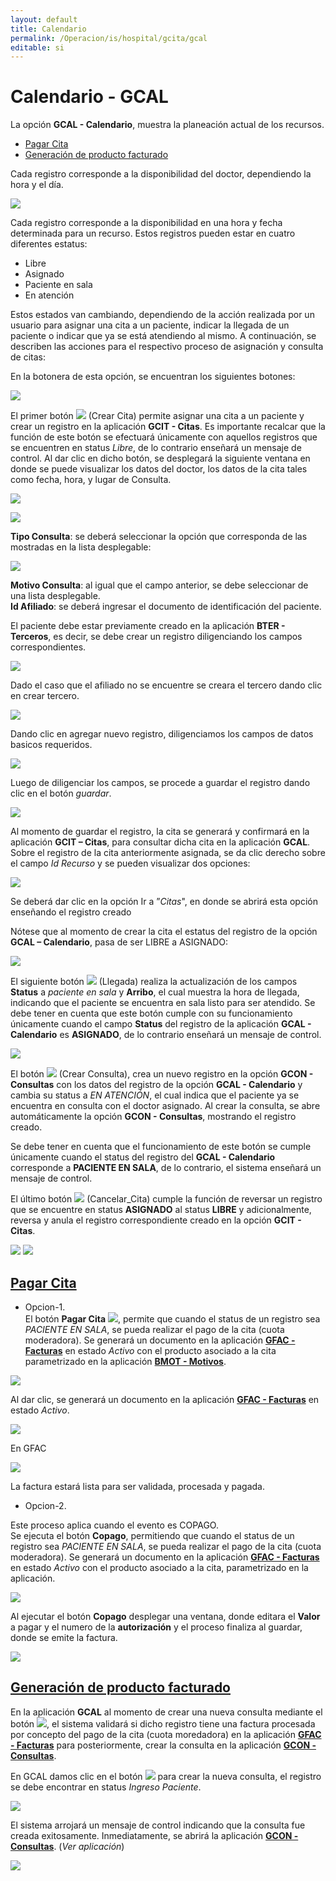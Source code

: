 ```yaml
---
layout: default
title: Calendario
permalink: /Operacion/is/hospital/gcita/gcal
editable: si
---
```


# Calendario - GCAL

La opción **GCAL - Calendario**, muestra la planeación actual de los recursos. 


* [Pagar Cita](http://docs.oasiscom.com/Operacion/is/hospital/gcita/gcal#pagar-cita)
* [Generación de producto facturado](http://docs.oasiscom.com/Operacion/is/hospital/gcita/gcal#generación-de-producto-facturado)


Cada registro corresponde a la disponibilidad del doctor, dependiendo la hora y el día. 

![](gcal1.png)


Cada registro corresponde a la disponibilidad en una hora y fecha determinada para un recurso. Estos registros pueden estar en cuatro diferentes estatus:  

* Libre  
* Asignado  
* Paciente en sala  
* En atención  

Estos estados van cambiando, dependiendo de la acción realizada por un usuario para asignar una cita a un paciente, indicar la llegada de un paciente o indicar que ya se está atendiendo al mismo. A continuación, se describen las acciones para el respectivo proceso de asignación y consulta de citas:  

En la botonera de esta opción, se encuentran los siguientes botones:  


![](gcal2.png)


El primer botón ![](gcal3.png) (Crear Cita) permite asignar una cita a un paciente y crear un registro en la aplicación **GCIT - Citas**. Es importante recalcar que la función de este botón se efectuará únicamente con aquellos registros que se encuentren en status _Libre_, de lo contrario enseñará un mensaje de control. Al dar clic en dicho botón, se desplegará la siguiente ventana en donde se puede visualizar los datos del doctor, los datos de la cita tales como fecha, hora, y lugar de Consulta.  


![](gcal4.png)


![](gcal5.png)


**Tipo Consulta**: se deberá seleccionar la opción que corresponda de las mostradas en la lista desplegable:  


![](gcal6.png)


**Motivo Consulta**: al igual que el campo anterior, se debe seleccionar de una lista desplegable.  
**Id Afiliado**: se deberá ingresar el documento de identificación del paciente.  

El paciente debe estar previamente creado en la aplicación **BTER - Terceros**, es decir, se debe crear un registro diligenciando los campos correspondientes. 

![](gl1.png)

Dado el caso que el afiliado no se encuentre se creara el tercero dando clic en crear tercero.

![](gl2.png)

Dando clic en agregar nuevo registro, diligenciamos los campos de datos basicos requeridos. 

![](gl3.png)

Luego de diligenciar los campos, se procede a guardar el registro dando clic en el botón _guardar_.  


![](gcal7.png)


Al momento de guardar el registro, la cita se generará y confirmará en la aplicación **GCIT – Citas**, para consultar dicha cita en la aplicación **GCAL**. Sobre el registro de la cita anteriormente asignada, se da clic derecho sobre el campo _Id Recurso_ y se pueden visualizar dos opciones:  

![](gcal8.png)


Se deberá dar clic en la opción Ir a ”_Citas_", en donde se abrirá esta opción enseñando el registro creado  

Nótese que al momento de crear la cita el estatus del registro de la opción **GCAL – Calendario**, pasa de ser LIBRE a ASIGNADO:  


![](gcal9.png)


El siguiente botón ![](gcal10.png)  (Llegada) realiza la actualización de los campos **Status** a _paciente en sala_ y **Arribo**, el cual muestra la hora de llegada, indicando que el paciente se encuentra en sala listo para ser atendido. Se debe tener en cuenta que este botón cumple con su funcionamiento únicamente cuando el campo **Status** del registro de la aplicación **GCAL - Calendario** es **ASIGNADO**, de lo contrario enseñará un mensaje de control.  


![](gcal11.png)


El botón ![](gcal12.png) (Crear Consulta), crea un nuevo registro en la opción **GCON - Consultas** con los datos del registro de la opción **GCAL - Calendario** y cambia su status a _EN ATENCIÓN_, el cual indica que el paciente ya se encuentra en consulta con el doctor asignado. Al crear la consulta, se abre automáticamente la opción **GCON - Consultas**, mostrando el registro creado.  

Se debe tener en cuenta que el funcionamiento de este botón se cumple únicamente cuando el status del registro del **GCAL - Calendario** corresponde a **PACIENTE EN SALA**, de lo contrario, el sistema enseñará un mensaje de control.  

El último botón ![](gcal13.png) (Cancelar_Cita) cumple la función de reversar un registro que se encuentre en status **ASIGNADO** al status **LIBRE** y adicionalmente, reversa y anula el registro correspondiente creado en la opción **GCIT - Citas**.


![](gcal14.png)     ![](gcal15.png)


## [Pagar Cita](http://docs.oasiscom.com/Operacion/is/hospital/gcita/gcal#pagar-cita)
* Opcion-1.  
El botón **Pagar Cita** ![](gcal18.png), permite que cuando el status de un registro sea _PACIENTE EN SALA_, se pueda realizar el pago de la cita (cuota moderadora). Se generará un documento en la aplicación [**GFAC - Facturas**](http://docs.oasiscom.com/Operacion/is/hospital/gfacturacion/gfac) en estado _Activo_ con el producto asociado a la cita parametrizado en la aplicación [**BMOT - Motivos**](http://docs.oasiscom.com/Operacion/common/bsistema/bmot).  


![](gcal19.png)

Al dar clic, se generará un documento en la aplicación [**GFAC - Facturas**](http://docs.oasiscom.com/Operacion/is/hospital/gfacturacion/gfac) en estado _Activo_.  

![](gcal20.png)

En GFAC

![](gfac21.png)

La factura estará lista para ser validada, procesada y pagada.  

* Opcion-2.  

Este proceso aplica cuando el evento es COPAGO.  
Se ejecuta el botón **Copago**, permitiendo que cuando el status de un registro sea _PACIENTE EN SALA_, se pueda realizar el pago de la cita (cuota moderadora). Se generará un documento en la aplicación [**GFAC - Facturas**](http://docs.oasiscom.com/Operacion/is/hospital/gfacturacion/gfac) en estado _Activo_ con el producto asociado a la cita, parametrizado en la aplicación.  

![](gcal27.png)

Al ejecutar el botón **Copago** desplegar una ventana, donde editara el **Valor** a pagar y el numero de la **autorización** y el proceso finaliza al guardar, donde se emite la factura.   

![](gcal28.png)



## [Generación de producto facturado](http://docs.oasiscom.com/Operacion/is/hospital/gcita/gcal#generación-de-producto-facturado)

En la aplicación **GCAL** al momento de crear una nueva consulta mediante el botón ![](consulta.png), el sistema validará si dicho registro tiene una factura procesada por concepto del pago de la cita (cuota moredadora) en la aplicación [**GFAC - Facturas**](http://docs.oasiscom.com/Operacion/is/hospital/gfacturacion/gfac) para posteriormente, crear la consulta en la aplicación [**GCON - Consultas**](http://docs.oasiscom.com/Operacion/is/hospital/gconsulta/gcon#generación-de-producto-facturado).  

En GCAL damos clic en el botón ![](consulta.png) para crear la nueva consulta, el registro se debe encontrar en status _Ingreso Paciente_.  

![](gcal21.png)

El sistema arrojará un mensaje de control indicando que la consulta fue creada exitosamente. Inmediatamente, se abrirá la aplicación [**GCON - Consultas**](http://docs.oasiscom.com/Operacion/is/hospital/gconsulta/gcon#generación-de-producto-facturado). (_Ver aplicación_)  

![](gcal22.png)








